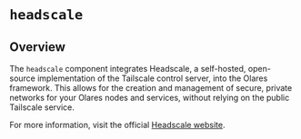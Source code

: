 # `headscale`

## Overview

The `headscale` component integrates Headscale, a self-hosted, open-source implementation of the Tailscale control server, into the Olares framework. This allows for the creation and management of secure, private networks for your Olares nodes and services, without relying on the public Tailscale service.

For more information, visit the official [Headscale website](https://headscale.net).
